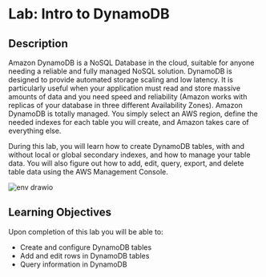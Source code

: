 # Lab: Intro to DynamoDB

## Description

Amazon DynamoDB is a NoSQL Database in the cloud, suitable for anyone needing a reliable and fully managed NoSQL solution. DynamoDB is designed to provide automated storage scaling and low latency. It is particularly useful when your application must read and store massive amounts of data and you need speed and reliability (Amazon works with replicas of your database in three different Availability Zones). Amazon DynamoDB is totally managed. You simply select an AWS region, define the needed indexes for each table you will create, and Amazon takes care of everything else.

During this lab, you will learn how to create DynamoDB tables, with and without local or global secondary indexes, and how to manage your table data. You will also figure out how to add, edit, query, export, and delete table data using the AWS Management Console.

![env drawio](https://user-images.githubusercontent.com/62965911/219866110-6f330f5b-660b-45c6-848c-a9dd440311da.svg)

## Learning Objectives

Upon completion of this lab you will be able to:

- Create and configure DynamoDB tables
- Add and edit rows in DynamoDB tables
- Query information in DynamoDB
